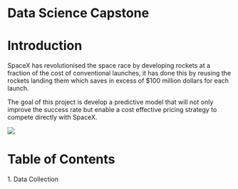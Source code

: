 
# **Data Science Capstone**

# Introduction

SpaceX has revolutionised the space race by developing rockets at a fraction of the cost of conventional launches, it has done this by reusing the rockets landing them which saves in excess of $100 million dollars for each launch. 

The goal of this project is develop a predictive model that will not only improve the success rate but enable a cost effective pricing strategy to compete directly with SpaceX.

![](https://cf-courses-data.s3.us.cloud-object-storage.appdomain.cloud/IBMDeveloperSkillsNetwork-DS0701EN-SkillsNetwork/lab_v2/images/landing\_1.gif)


# Table of Contents
  <Div>
    1. Data Collection
<a href="https://github.com/DavidMorpeth/DataScienceCapstoneProject/blob/main/SpaceX%20Notebook.ipynb></a>
         </Div>
